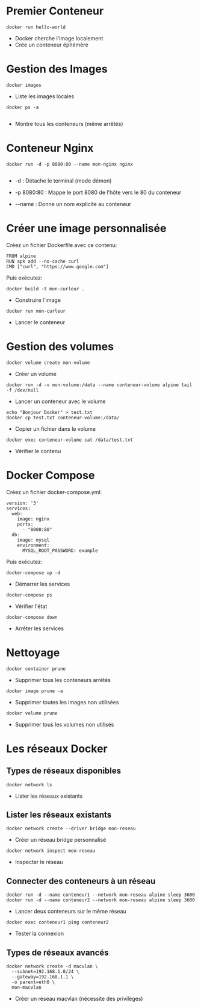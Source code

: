 # Premier Conteneur
  ```
docker run hello-world

  ```
- Docker cherche l'image localement
- Crée un conteneur éphémère

# Gestion des Images
```
docker images

```
- Liste les images locales
```
docker ps -a
  
```
- Montre tous les conteneurs (même arrêtés)

# Conteneur Nginx
```
docker run -d -p 8080:80 --name mon-nginx nginx
  
```
- -d : Détache le terminal (mode démon)

- -p 8080:80 : Mappe le port 8080 de l'hôte vers le 80 du conteneur

- --name : Donne un nom explicite au conteneur

# Créer une image personnalisée
Créez un fichier Dockerfile avec ce contenu:
```
FROM alpine
RUN apk add --no-cache curl
CMD ["curl", "https://www.google.com"]

```
Puis exécutez:
```
docker build -t mon-curleur .

```
- Construire l'image
```
docker run mon-curleur

```
- Lancer le conteneur

# Gestion des volumes
```
docker volume create mon-volume

```
- Créer un volume
```
docker run -d -v mon-volume:/data --name conteneur-volume alpine tail -f /dev/null

```
- Lancer un conteneur avec le volume
```
echo "Bonjour Docker" > test.txt
docker cp test.txt conteneur-volume:/data/

```
- Copier un fichier dans le volume
```
docker exec conteneur-volume cat /data/test.txt

```
- Vérifier le contenu

# Docker Compose
Créez un fichier docker-compose.yml:
```
version: '3'
services:
  web:
    image: nginx
    ports:
      - "8000:80"
  db:
    image: mysql
    environment:
      MYSQL_ROOT_PASSWORD: example
```
Puis exécutez:
```
docker-compose up -d

```
- Démarrer les services
```
docker-compose ps

```
- Vérifier l'état
```
docker-compose down

```
- Arrêter les services

# Nettoyage
```
docker container prune

```
- Supprimer tous les conteneurs arrêtés

```
docker image prune -a

```
- Supprimer toutes les images non utilisées
```
docker volume prune

```
- Supprimer tous les volumes non utilisés

# Les réseaux Docker
## Types de réseaux disponibles
```
docker network ls

```
- Lister les réseaux existants
## Lister les réseaux existants
```
docker network create --driver bridge mon-reseau

```
- Créer un réseau bridge personnalisé
```
docker network inspect mon-reseau

```
- Inspecter le réseau
## Connecter des conteneurs à un réseau
```
docker run -d --name conteneur1 --network mon-reseau alpine sleep 3600
docker run -d --name conteneur2 --network mon-reseau alpine sleep 3600

```
- Lancer deux conteneurs sur le même réseau
```
docker exec conteneur1 ping conteneur2

```
- Tester la connexion
## Types de réseaux avancés
```
docker network create -d macvlan \
  --subnet=192.168.1.0/24 \
  --gateway=192.168.1.1 \
  -o parent=eth0 \
  mon-macvlan

```
- Créer un réseau macvlan (nécessite des privilèges)







